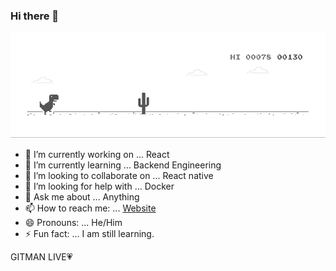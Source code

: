 ### Hi there 👋 

![image](https://github.com/LishuGupta652/lishugupta652/blob/master/dino.gif)


- 🔭 I’m currently working on ... React
- 🌱 I’m currently learning ... Backend Engineering
- 👯 I’m looking to collaborate on ... React native
- 🤔 I’m looking for help with ... Docker
- 💬 Ask me about ...  Anything
- 📫 How to reach me: ... [Website](https://www.gitman.ml)
- 😄 Pronouns: ... He/Him
- ⚡ Fun fact: ... I am still learning.

GITMAN LIVE💗
